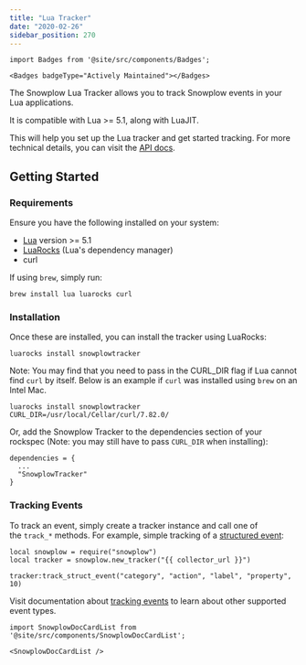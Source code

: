 ```yaml
---
title: "Lua Tracker"
date: "2020-02-26"
sidebar_position: 270
---
```


```mdx-code-block
import Badges from '@site/src/components/Badges';

<Badges badgeType="Actively Maintained"></Badges>
```

The Snowplow Lua Tracker allows you to track Snowplow events in your Lua applications.

It is compatible with Lua >= 5.1, along with LuaJIT.

This will help you set up the Lua tracker and get started tracking. For more technical details, you can visit the [API docs](https://snowplow.github.io/snowplow-lua-tracker/).

## Getting Started

### Requirements

Ensure you have the following installed on your system:

- [Lua](https://www.lua.org/) version >= 5.1
- [LuaRocks](https://luarocks.org/) (Lua's dependency manager)
- curl

If using `brew`, simply run:

```
brew install lua luarocks curl
```

### Installation

Once these are installed, you can install the tracker using LuaRocks:

```
luarocks install snowplowtracker
```

Note: You may find that you need to pass in the CURL\_DIR flag if Lua cannot find `curl` by itself. Below is an example if `curl` was installed using `brew` on an Intel Mac.

```
luarocks install snowplowtracker CURL_DIR=/usr/local/Cellar/curl/7.82.0/
```

Or, add the Snowplow Tracker to the dependencies section of your rockspec (Note: you may still have to pass `CURL_DIR` when installing):

```
dependencies = {
  ...
  "SnowplowTracker"
}
```

### Tracking Events

To track an event, simply create a tracker instance and call one of the `track_*` methods. For example, simple tracking of a [structured event](/docs/understanding-tracking-design/out-of-the-box-vs-custom-events-and-entities/index.md#structured-events):

```
local snowplow = require("snowplow")
local tracker = snowplow.new_tracker("{{ collector_url }}")

tracker:track_struct_event("category", "action", "label", "property", 10)
```

Visit documentation about [tracking events](/docs/collecting-data/collecting-from-own-applications/lua-tracker/tracking-specific-events/index.md) to learn about other supported event types.

```mdx-code-block
import SnowplowDocCardList from '@site/src/components/SnowplowDocCardList';

<SnowplowDocCardList />
```
